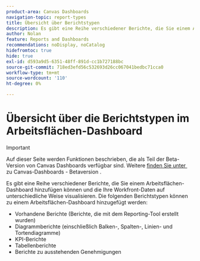 ```yaml
---
product-area: Canvas Dashboards
navigation-topic: report-types
title: Übersicht über Berichtstypen
description: Es gibt eine Reihe verschiedener Berichte, die Sie einem Arbeitsflächen-Dashboard hinzufügen können und die Ihre Workfront-Daten auf unterschiedliche Weise visualisieren.
author: Nolan
feature: Reports and Dashboards
recommendations: noDisplay, noCatalog
hidefromtoc: true
hide: true
exl-id: d593a9d5-6351-48ff-891d-cc1b727188bc
source-git-commit: 718ed3efd56c532693d26cc067041bedbc71cca0
workflow-type: tm+mt
source-wordcount: '110'
ht-degree: 0%

---
```


# Übersicht über die Berichtstypen im Arbeitsflächen-Dashboard

>[!IMPORTANT]
>
>Auf dieser Seite werden Funktionen beschrieben, die als Teil der Beta-Version von Canvas Dashboards verfügbar sind. Weitere [&#x200B; finden Sie unter &#x200B;](/help/quicksilver/product-announcements/betas/canvas-dashboards-beta/canvas-dashboards-beta-information.md) zu Canvas-Dashboards - Betaversion .

Es gibt eine Reihe verschiedener Berichte, die Sie einem Arbeitsflächen-Dashboard hinzufügen können und die Ihre Workfront-Daten auf unterschiedliche Weise visualisieren. Die folgenden Berichtstypen können zu einem Arbeitsflächen-Dashboard hinzugefügt werden:

* Vorhandene Berichte (Berichte, die mit dem Reporting-Tool erstellt wurden)
* Diagrammberichte (einschließlich Balken-, Spalten-, Linien- und Tortendiagramme)
* KPI-Berichte
* Tabellenberichte
* Berichte zu ausstehenden Genehmigungen
